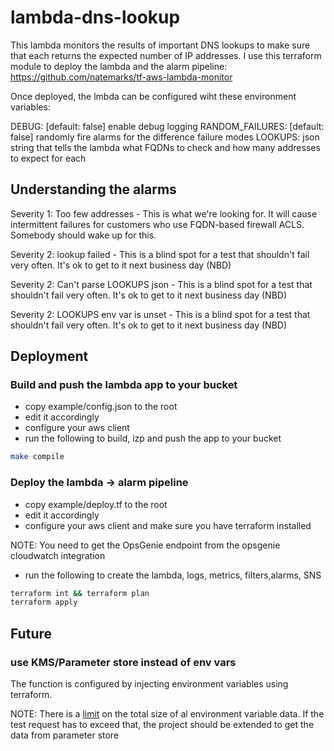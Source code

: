 # lambda-dns-lookup

This lambda monitors the results of important DNS lookups to make sure that each returns the expected number of IP addresses.  I use this terraform module to deploy the lambda and the alarm pipeline:
https://github.com/natemarks/tf-aws-lambda-monitor

Once deployed, the lmbda can be configured wiht these environment variables:

DEBUG: [default: false] enable debug logging
RANDOM_FAILURES: [default: false] randomly fire alarms for the difference failure modes
LOOKUPS: json string that tells the lambda what FQDNs to check and how many addresses to expect for each

## Understanding the alarms

Severity 1: Too few addresses -  This is what we're looking for. It will cause intermittent failures for customers who use FQDN-based firewall ACLS. Somebody should wake up for this.

Severity 2: lookup failed -  This is a blind spot for a test that shouldn't fail very often. It's ok to get to it next business day (NBD)

Severity 2: Can't parse LOOKUPS json - This is a blind spot for a test that shouldn't fail very often. It's ok to get to it next business day (NBD)

Severity 2: LOOKUPS env var is unset - This is a blind spot for a test that shouldn't fail very often. It's ok to get to it next business day (NBD)
## Deployment


### Build and push the lambda app to your bucket
 - copy example/config.json to the root
 - edit it accordingly
 - configure your aws client 
 - run the following to build, izp and push the app to your bucket

```bash
make compile
```

### Deploy the lambda -> alarm pipeline


 - copy example/deploy.tf to the root
 - edit it accordingly
 - configure your aws client and make sure you have terraform installed

NOTE: You need to get the OpsGenie endpoint from the opsgenie cloudwatch integration

 - run the following to create the lambda, logs, metrics, filters,alarms, SNS

```bash
terraform int && terraform plan
terraform apply
```
## Future

### use KMS/Parameter store instead of env vars

The function is configured by injecting environment variables using terraform.

NOTE:  There is a [limit](https://aws.amazon.com/premiumsupport/knowledge-center/lambda-environment-variable-size/#:~:text=The%20default%20quota%20value%20of,use%20an%20external%20data%20store.) on the total size of al environment variable data. If the test request has to exceed that, the project should be extended to get the data from parameter store